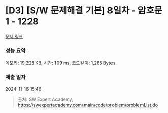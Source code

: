 # [D3] [S/W 문제해결 기본] 8일차 - 암호문1 - 1228 

[문제 링크](https://swexpertacademy.com/main/code/problem/problemDetail.do?contestProbId=AV14w-rKAHACFAYD) 

### 성능 요약

메모리: 19,228 KB, 시간: 109 ms, 코드길이: 1,285 Bytes

### 제출 일자

2024-11-16 15:46



> 출처: SW Expert Academy, https://swexpertacademy.com/main/code/problem/problemList.do